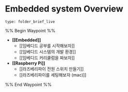 # Embedded system Overview
 
```ccard
type: folder_brief_live
```
%% Begin Waypoint %%
- **[[Embedded]]**
	- [[임베디드 공부를 시작해보자]]
	- [[임베디드 시스템의 개발 환경]]
	- [[임베디드 커리큘럼을 짜보자]]
- **[[Raspberry Pi]]**
	- [[라즈베리파이 전원 스위치 만들기]]
	- [[라즈베리파이를 세팅해보자 (mac)]]

%% End Waypoint %%
